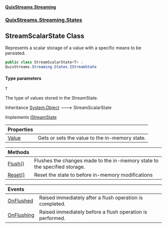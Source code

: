 #### [QuixStreams.Streaming](index.md 'index')
### [QuixStreams.Streaming.States](QuixStreams.Streaming.States.md 'QuixStreams.Streaming.States')

## StreamScalarState<T> Class

Represents a scalar storage of a value with a specific means to be persisted.

```csharp
public class StreamScalarState<T> :
QuixStreams.Streaming.States.IStreamState
```
#### Type parameters

<a name='QuixStreams.Streaming.States.StreamScalarState_T_.T'></a>

`T`

The type of values stored in the StreamState.

Inheritance [System.Object](https://docs.microsoft.com/en-us/dotnet/api/System.Object 'System.Object') &#129106; StreamScalarState<T>

Implements [IStreamState](IStreamState.md 'QuixStreams.Streaming.States.IStreamState')

| Properties | |
| :--- | :--- |
| [Value](StreamScalarState_T_.Value.md 'QuixStreams.Streaming.States.StreamScalarState<T>.Value') | Gets or sets the value to the in-memory state. |

| Methods | |
| :--- | :--- |
| [Flush()](StreamScalarState_T_.Flush().md 'QuixStreams.Streaming.States.StreamScalarState<T>.Flush()') | Flushes the changes made to the in-memory state to the specified storage. |
| [Reset()](StreamScalarState_T_.Reset().md 'QuixStreams.Streaming.States.StreamScalarState<T>.Reset()') | Reset the state to before in-memory modifications |

| Events | |
| :--- | :--- |
| [OnFlushed](StreamScalarState_T_.OnFlushed.md 'QuixStreams.Streaming.States.StreamScalarState<T>.OnFlushed') | Raised immediately after a flush operation is completed. |
| [OnFlushing](StreamScalarState_T_.OnFlushing.md 'QuixStreams.Streaming.States.StreamScalarState<T>.OnFlushing') | Raised immediately before a flush operation is performed. |
